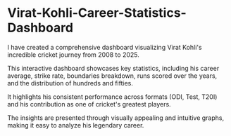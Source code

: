 # Virat-Kohli-Career-Statistics-Dashboard
I have created a comprehensive dashboard visualizing Virat Kohli's incredible cricket journey from 2008 to 2025. 

This interactive dashboard showcases key statistics, including his career average, strike rate, boundaries breakdown, runs scored over the years, and the distribution of hundreds and fifties.

It highlights his consistent performance across formats (ODI, Test, T20I) and his contribution as one of cricket's greatest players.

The insights are presented through visually appealing and intuitive graphs, making it easy to analyze his legendary career.
